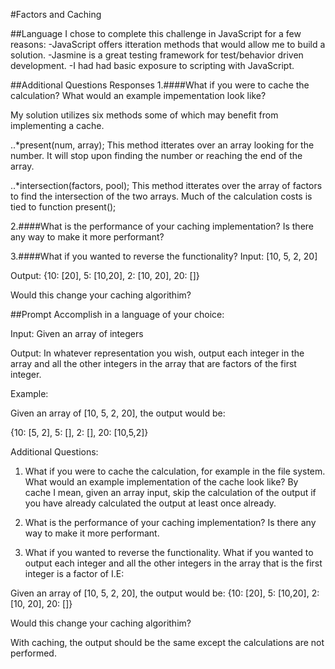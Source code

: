 #Factors and Caching

##Language
I chose to complete this challenge in JavaScript for a few reasons:
-JavaScript offers itteration methods that would allow me to build a solution.
-Jasmine is a great testing framework for test/behavior driven development.
-I had had basic exposure to scripting with JavaScript.

##Additional Questions Responses
1.####What if you were to cache the calculation? What would an example impementation look like?

My solution utilizes six methods some of which may benefit from implementing a cache.

..*present(num, array);
  This method itterates over an array looking for the number. It will stop upon finding the number or reaching the end of the array.

..*intersection(factors, pool);
  This method itterates over the array of factors to find the intersection of the two arrays. Much of the calculation costs is tied to function present();




2.####What is the performance of your caching implementation? Is there any way to make it more performant?

3.####What if you wanted to reverse the functionality?
Input: [10, 5, 2, 20]

Output: {10: [20], 5: [10,20], 2: [10, 20], 20: []}

Would this change your caching algorithim?

##Prompt
Accomplish in a language of your choice:

Input: Given an array of integers

Output: In whatever representation you wish, output each integer in the array and all the other integers in the array that are
factors of the first integer.

Example:

  Given an array of [10, 5, 2, 20], the output would be:

{10: [5, 2], 5: [], 2: [], 20: [10,5,2]}

Additional Questions:

1.  What if you were to cache the calculation, for example in the file system.  What would an example implementation
of the cache look like?  By cache I mean, given an array input, skip the calculation of the output if you have already
calculated the output at least once already.

2.  What is the performance of your caching implementation?  Is there any way to make it more performant.

3.  What if you wanted to reverse the functionality.  What if you wanted to output each integer and all the other integers in the
array that is the first integer is a factor of I.E:

Given an array of [10, 5, 2, 20], the output would be:
{10: [20], 5: [10,20], 2: [10, 20], 20: []}

Would this change your caching algorithim?

With caching, the output should be the same except the calculations are not performed.
